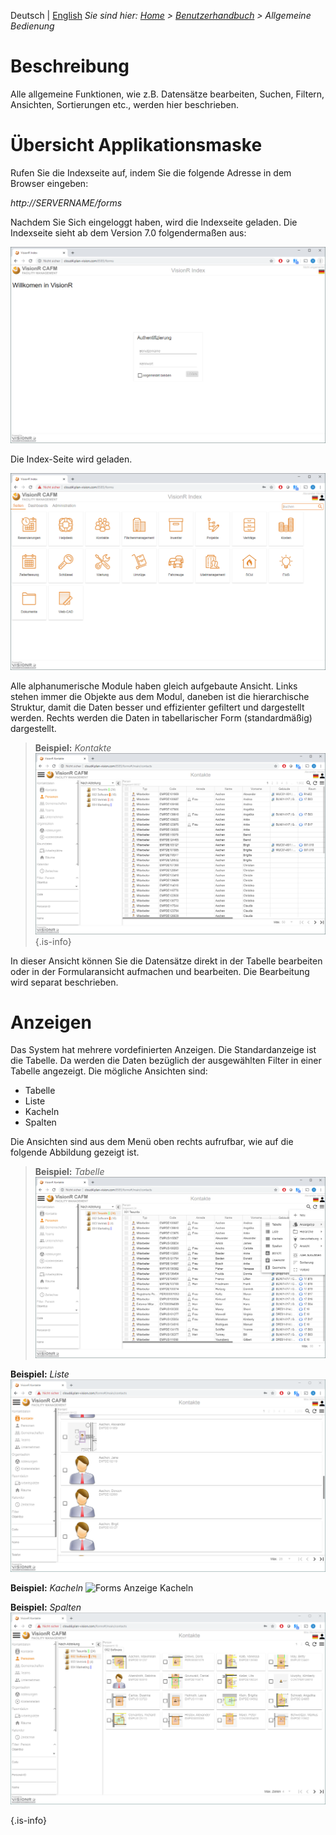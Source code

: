 <!-- TITLE: Modul "Reservierungen" für normale Benutzer -->
<!-- SUBTITLE: Modul für die Online-Reservierungen von Räumen / Inventar / Arbeitsplätzen -->

Deutsch | [English](/en/modules/reservations/user)
*Sie sind hier: [Home](/home) > [Benutzerhandbuch](/de/user-guide) > Allgemeine Bedienung*

# Beschreibung
Alle allgemeine Funktionen, wie z.B. Datensätze bearbeiten, Suchen, Filtern, Ansichten, Sortierungen etc., werden hier beschrieben. 

# Übersicht Applikationsmaske
Rufen Sie die Indexseite auf, indem Sie die folgende Adresse in dem Browser eingeben:

*http://SERVERNAME/forms*

Nachdem Sie Sich eingeloggt haben, wird die Indexseite geladen. Die Indexseite sieht ab dem Version 7.0 folgendermaßen aus:

![Forms Login Seite](/uploads/de-allgemein/v7-DE-login.png "Forms Login Seite")

Die Index-Seite wird geladen. 

![Forms Index Seite](/uploads/de-allgemein/v7-DE-index_site.png "Forms Index Seite")

Alle alphanumerische Module haben gleich aufgebaute Ansicht. Links stehen immer die Objekte aus dem Modul, daneben ist die hierarchische Struktur, damit die Daten besser und effizienter gefiltert und dargestellt werden. Rechts werden die Daten in tabellarischer Form (standardmäßig) dargestellt. 

> **Beispiel:** *Kontakte*
![Forms Applikationsmaske Kontakte](/uploads/de-allgemein/v7-DE-Kontakte_Uebersicht.png "Forms Applikationsmaske Kontakte")
{.is-info}

In dieser Ansicht können Sie die Datensätze direkt in der Tabelle bearbeiten oder in der Formularansicht aufmachen und bearbeiten. Die Bearbeitung wird separat beschrieben. 
# Anzeigen
Das System hat mehrere vordefinierten Anzeigen. Die Standardanzeige ist die Tabelle. Da werden die Daten bezüglich der ausgewählten Filter in einer Tabelle angezeigt. Die mögliche Ansichten sind: 

* Tabelle
* Liste
* Kacheln
* Spalten

Die Ansichten sind aus dem Menü oben rechts aufrufbar, wie auf die folgende Abbildung gezeigt ist. 

> **Beispiel:** *Tabelle*
![Forms Anzeige Tabelle](/uploads/de-allgemein/v7-DE-Kontakte_Anzeigen_Tabelle.png "Forms Anzeige Tabelle")

**Beispiel:** *Liste*
![Forms Anzeige Liste](/uploads/de-allgemein/v7-DE-Kontakte_Anzeigen_Liste.png "Forms Anzeige Liste")

**Beispiel:** *Kacheln*
![Forms Anzeige Kacheln](/uploads/de-allgemein/v7-DE-Kontakte_Anzeigen_Kacheln.png "Forms Anzeige Kacheln")

**Beispiel:** *Spalten*
![Forms Anzeige Spalten](/uploads/de-allgemein/v7-DE-Kontakte_Anzeigen_Spalten.png "Forms Anzeige Spalten")

{.is-info}


